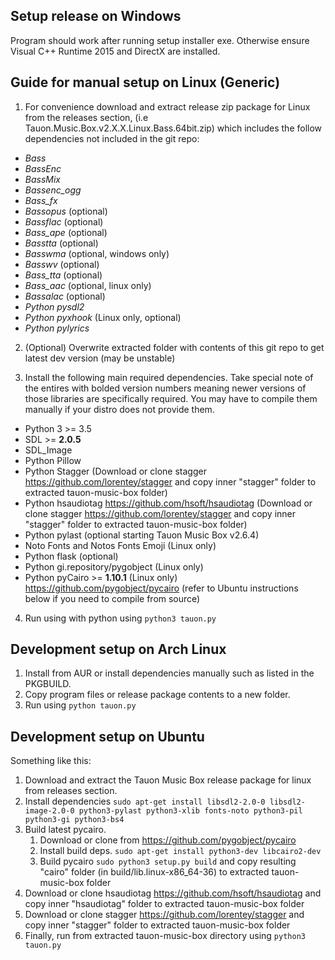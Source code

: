 
## Setup release on Windows

Program should work after running setup installer exe. Otherwise ensure Visual C++ Runtime 2015 and DirectX are installed.

## Guide for manual setup on Linux (Generic)

1) For convenience download and extract release zip package for Linux from the releases section, (i.e Tauon.Music.Box.v2.X.X.Linux.Bass.64bit.zip) which includes the follow dependencies not included in the git repo:

 - *Bass*
 - *BassEnc*
 - *BassMix*
 - *Bassenc_ogg*
 - *Bass_fx*
 - *Bassopus* (optional)
 - *Bassflac* (optional)
 - *Bass_ape* (optional)
 - *Basstta* (optional)
 - *Basswma* (optional, windows only)
 - *Basswv* (optional)
 - *Bass_tta* (optional)
 - *Bass_aac* (optional, linux only)
 - *Bassalac* (optional)
 - *Python pysdl2*
 - *Python pyxhook* (Linux only, optional)
 - *Python pylyrics*
 
 2) (Optional) Overwrite extracted folder with contents of this git repo to get latest dev version (may be unstable)

 3) Install the following main required dependencies. Take special note of the entires with bolded version numbers meaning newer versions of those libraries are specifically required. You may have to compile them manually if your distro does not provide them.

  - Python 3 >= 3.5
  - SDL >= **2.0.5**
  - SDL_Image
  - Python Pillow
  - Python Stagger (Download or clone stagger https://github.com/lorentey/stagger and copy inner "stagger" folder to extracted tauon-music-box folder)
  - Python hsaudiotag https://github.com/hsoft/hsaudiotag (Download or clone stagger https://github.com/lorentey/stagger and copy inner "stagger" folder to extracted tauon-music-box folder)
  - Python pylast (optional starting Tauon Music Box v2.6.4)
  - Noto Fonts and Notos Fonts Emoji (Linux only)
  - Python flask (optional)
  - Python gi.repository/pygobject (Linux only)
  - Python pyCairo >= **1.10.1** (Linux only) https://github.com/pygobject/pycairo (refer to Ubuntu instructions below if you need to compile from source)

4) Run using with python using ```python3 tauon.py```
 


## Development setup on Arch Linux

1. Install from AUR or install dependencies manually such as listed in the PKGBUILD.
2. Copy program files or release package contents to a new folder.
3. Run using ```python tauon.py```

## Development setup on Ubuntu

Something like this:

1. Download and extract the Tauon Music Box release package for linux from releases section.
2. Install dependencies ```sudo apt-get install libsdl2-2.0-0 libsdl2-image-2.0-0 python3-pylast python3-xlib fonts-noto python3-pil python3-gi python3-bs4```
2. Build latest pycairo.
    1. Download or clone from https://github.com/pygobject/pycairo
    2. Install build deps. ```sudo apt-get install python3-dev libcairo2-dev```
    3. Build pycairo ```sudo python3 setup.py build``` and copy resulting "cairo" folder (in build/lib.linux-x86_64-36) to extracted tauon-music-box folder
3. Download or clone hsaudiotag https://github.com/hsoft/hsaudiotag and copy inner "hsaudiotag" folder to extracted tauon-music-box folder
4. Download or clone stagger https://github.com/lorentey/stagger and copy inner "stagger" folder to extracted tauon-music-box folder
5. Finally, run from extracted tauon-music-box directory using ```python3 tauon.py```
